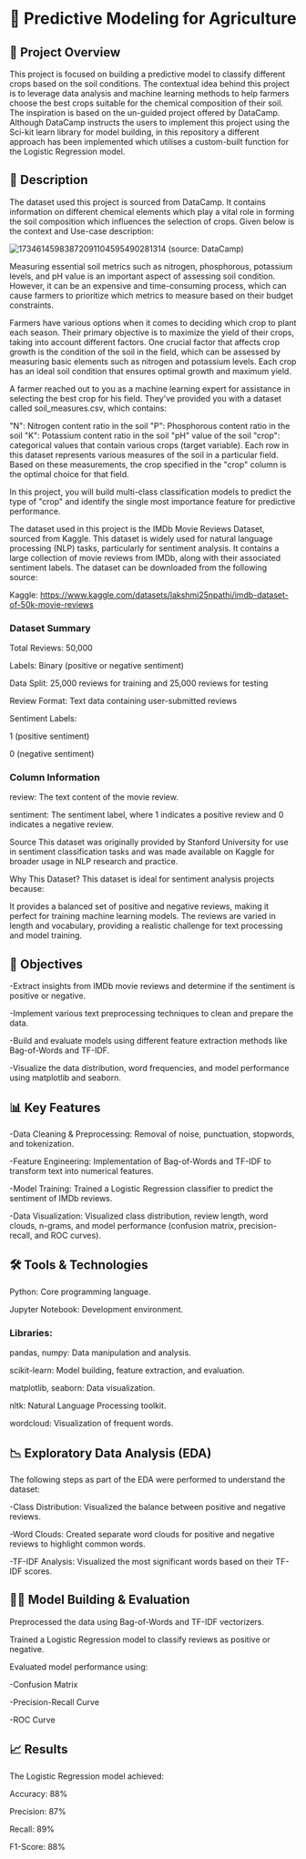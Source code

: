 # 🌱 Predictive Modeling for Agriculture

## 📄 Project Overview

This project is focused on building a predictive model to classify different crops based on the soil conditions. The contextual idea behind this project is to leverage data analysis and machine learning methods to help farmers choose the best crops suitable for the chemical composition of their soil. The inspiration is based on the un-guided project offered by DataCamp. Although DataCamp instructs the users to implement this project using the Sci-kit learn library for model building, in this repository a different approach has been implemented which utilises a custom-built function for the Logistic Regression model.

## 📂 Description

The dataset used this project is sourced from DataCamp. It contains information on different chemical elements which play a vital role in forming the soil composition which influences the selection of crops.
Given below is the context and Use-case description:

![17346145983872091104595490281314](https://github.com/user-attachments/assets/b5589b06-6772-44f6-8387-0163cea123d9)
(source: DataCamp)

Measuring essential soil metrics such as nitrogen, phosphorous, potassium levels, and pH value is an important aspect of assessing soil condition. However, it can be an expensive and time-consuming process, which can cause farmers to prioritize which metrics to measure based on their budget constraints.

Farmers have various options when it comes to deciding which crop to plant each season. Their primary objective is to maximize the yield of their crops, taking into account different factors. One crucial factor that affects crop growth is the condition of the soil in the field, which can be assessed by measuring basic elements such as nitrogen and potassium levels. Each crop has an ideal soil condition that ensures optimal growth and maximum yield.

A farmer reached out to you as a machine learning expert for assistance in selecting the best crop for his field. They've provided you with a dataset called soil_measures.csv, which contains:

"N": Nitrogen content ratio in the soil
"P": Phosphorous content ratio in the soil
"K": Potassium content ratio in the soil
"pH" value of the soil
"crop": categorical values that contain various crops (target variable).
Each row in this dataset represents various measures of the soil in a particular field. Based on these measurements, the crop specified in the "crop" column is the optimal choice for that field.

In this project, you will build multi-class classification models to predict the type of "crop" and identify the single most importance feature for predictive performance.

The dataset used in this project is the IMDb Movie Reviews Dataset, sourced from Kaggle. This dataset is widely used for natural language processing (NLP) tasks, particularly for sentiment analysis. It contains a large collection of movie reviews from IMDb, along with their associated sentiment labels. The dataset can be downloaded from the following source:

Kaggle: https://www.kaggle.com/datasets/lakshmi25npathi/imdb-dataset-of-50k-movie-reviews

### Dataset Summary

Total Reviews: 50,000

Labels: Binary (positive or negative sentiment)

Data Split: 25,000 reviews for training and 25,000 reviews for testing

Review Format: Text data containing user-submitted reviews

Sentiment Labels:

1 (positive sentiment)

0 (negative sentiment)

### Column Information

review: The text content of the movie review.

sentiment: The sentiment label, where 1 indicates a positive review and 0 indicates a negative review.

Source
This dataset was originally provided by Stanford University for use in sentiment classification tasks and was made available on Kaggle for broader usage in NLP research and practice.

Why This Dataset?
This dataset is ideal for sentiment analysis projects because:

It provides a balanced set of positive and negative reviews, making it perfect for training machine learning models.
The reviews are varied in length and vocabulary, providing a realistic challenge for text processing and model training.

## 🚀 Objectives

-Extract insights from IMDb movie reviews and determine if the sentiment is positive or negative.

-Implement various text preprocessing techniques to clean and prepare the data.

-Build and evaluate models using different feature extraction methods like Bag-of-Words and TF-IDF.

-Visualize the data distribution, word frequencies, and model performance using matplotlib and seaborn.

## 📊 Key Features

-Data Cleaning & Preprocessing: Removal of noise, punctuation, stopwords, and tokenization.

-Feature Engineering: Implementation of Bag-of-Words and TF-IDF to transform text into numerical features.

-Model Training: Trained a Logistic Regression classifier to predict the sentiment of IMDb reviews.

-Data Visualization: Visualized class distribution, review length, word clouds, n-grams, and model performance (confusion matrix, precision-recall, and ROC curves).

## 🛠️ Tools & Technologies

Python: Core programming language.

Jupyter Notebook: Development environment.

### Libraries:
pandas, numpy: Data manipulation and analysis.

scikit-learn: Model building, feature extraction, and evaluation.

matplotlib, seaborn: Data visualization.

nltk: Natural Language Processing toolkit.

wordcloud: Visualization of frequent words.

## 📉 Exploratory Data Analysis (EDA)

The following steps as part of the EDA were performed to understand the dataset:

-Class Distribution: Visualized the balance between positive and negative reviews.

-Word Clouds: Created separate word clouds for positive and negative reviews to highlight common words.

-TF-IDF Analysis: Visualized the most significant words based on their TF-IDF scores.

## 🧑‍💻 Model Building & Evaluation

Preprocessed the data using Bag-of-Words and TF-IDF vectorizers.

Trained a Logistic Regression model to classify reviews as positive or negative.

Evaluated model performance using:

-Confusion Matrix

-Precision-Recall Curve

-ROC Curve

## 📈 Results

The Logistic Regression model achieved:

Accuracy: 88%

Precision: 87%

Recall: 89%

F1-Score: 88%
